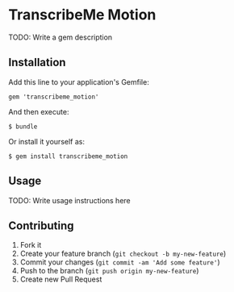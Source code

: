 # TranscribeMe Motion

TODO: Write a gem description

## Installation

Add this line to your application's Gemfile:

    gem 'transcribeme_motion'

And then execute:

    $ bundle

Or install it yourself as:

    $ gem install transcribeme_motion

## Usage

TODO: Write usage instructions here

## Contributing

1. Fork it
2. Create your feature branch (`git checkout -b my-new-feature`)
3. Commit your changes (`git commit -am 'Add some feature'`)
4. Push to the branch (`git push origin my-new-feature`)
5. Create new Pull Request
